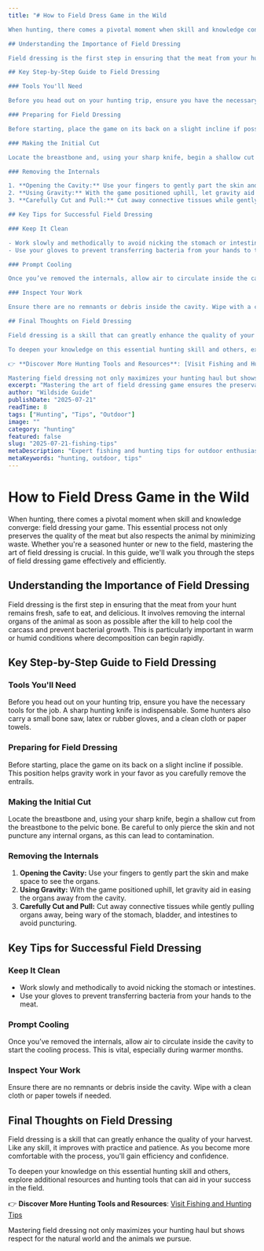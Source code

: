 ```yaml
---
title: "# How to Field Dress Game in the Wild

When hunting, there comes a pivotal moment when skill and knowledge converge: field dressing your game. This essential process not only preserves the quality of the meat but also respects the animal by minimizing waste. Whether you're a seasoned hunter or new to the field, mastering the art of field dressing is crucial. In this guide, we'll walk you through the steps of field dressing game effectively and efficiently. 

## Understanding the Importance of Field Dressing

Field dressing is the first step in ensuring that the meat from your hunt remains fresh, safe to eat, and delicious. It involves removing the internal organs of the animal as soon as possible after the kill to help cool the carcass and prevent bacterial growth. This is particularly important in warm or humid conditions where decomposition can begin rapidly.

## Key Step-by-Step Guide to Field Dressing

### Tools You'll Need

Before you head out on your hunting trip, ensure you have the necessary tools for the job. A sharp hunting knife is indispensable. Some hunters also carry a small bone saw, latex or rubber gloves, and a clean cloth or paper towels.

### Preparing for Field Dressing

Before starting, place the game on its back on a slight incline if possible. This position helps gravity work in your favor as you carefully remove the entrails.

### Making the Initial Cut

Locate the breastbone and, using your sharp knife, begin a shallow cut from the breastbone to the pelvic bone. Be careful to only pierce the skin and not puncture any internal organs, as this can lead to contamination.

### Removing the Internals

1. **Opening the Cavity:** Use your fingers to gently part the skin and make space to see the organs. 
2. **Using Gravity:** With the game positioned uphill, let gravity aid in easing the organs away from the cavity.
3. **Carefully Cut and Pull:** Cut away connective tissues while gently pulling organs away, being wary of the stomach, bladder, and intestines to avoid puncturing.

## Key Tips for Successful Field Dressing

### Keep It Clean

- Work slowly and methodically to avoid nicking the stomach or intestines.
- Use your gloves to prevent transferring bacteria from your hands to the meat.

### Prompt Cooling

Once you’ve removed the internals, allow air to circulate inside the cavity to start the cooling process. This is vital, especially during warmer months.

### Inspect Your Work

Ensure there are no remnants or debris inside the cavity. Wipe with a clean cloth or paper towels if needed. 

## Final Thoughts on Field Dressing

Field dressing is a skill that can greatly enhance the quality of your harvest. Like any skill, it improves with practice and patience. As you become more comfortable with the process, you'll gain efficiency and confidence.

To deepen your knowledge on this essential hunting skill and others, explore additional resources and hunting tools that can aid in your success in the field.

👉 **Discover More Hunting Tools and Resources**: [Visit Fishing and Hunting Tips](https://www.fishingandhuntingtips.com/tools)

Mastering field dressing not only maximizes your hunting haul but shows respect for the natural world and the animals we pursue."
excerpt: "Mastering the art of field dressing game ensures the preservation of meat quality, minimizes waste, and respects the animal by preventing bacterial growth and spoilage."
author: "Wildside Guide"
publishDate: "2025-07-21"
readTime: 8
tags: ["Hunting", "Tips", "Outdoor"]
image: ""
category: "hunting"
featured: false
slug: "2025-07-21-fishing-tips"
metaDescription: "Expert fishing and hunting tips for outdoor enthusiasts"
metaKeywords: "hunting, outdoor, tips"
---
```

# How to Field Dress Game in the Wild

When hunting, there comes a pivotal moment when skill and knowledge converge: field dressing your game. This essential process not only preserves the quality of the meat but also respects the animal by minimizing waste. Whether you're a seasoned hunter or new to the field, mastering the art of field dressing is crucial. In this guide, we'll walk you through the steps of field dressing game effectively and efficiently. 

## Understanding the Importance of Field Dressing

Field dressing is the first step in ensuring that the meat from your hunt remains fresh, safe to eat, and delicious. It involves removing the internal organs of the animal as soon as possible after the kill to help cool the carcass and prevent bacterial growth. This is particularly important in warm or humid conditions where decomposition can begin rapidly.

## Key Step-by-Step Guide to Field Dressing

### Tools You'll Need

Before you head out on your hunting trip, ensure you have the necessary tools for the job. A sharp hunting knife is indispensable. Some hunters also carry a small bone saw, latex or rubber gloves, and a clean cloth or paper towels.

### Preparing for Field Dressing

Before starting, place the game on its back on a slight incline if possible. This position helps gravity work in your favor as you carefully remove the entrails.

### Making the Initial Cut

Locate the breastbone and, using your sharp knife, begin a shallow cut from the breastbone to the pelvic bone. Be careful to only pierce the skin and not puncture any internal organs, as this can lead to contamination.

### Removing the Internals

1. **Opening the Cavity:** Use your fingers to gently part the skin and make space to see the organs. 
2. **Using Gravity:** With the game positioned uphill, let gravity aid in easing the organs away from the cavity.
3. **Carefully Cut and Pull:** Cut away connective tissues while gently pulling organs away, being wary of the stomach, bladder, and intestines to avoid puncturing.

## Key Tips for Successful Field Dressing

### Keep It Clean

- Work slowly and methodically to avoid nicking the stomach or intestines.
- Use your gloves to prevent transferring bacteria from your hands to the meat.

### Prompt Cooling

Once you’ve removed the internals, allow air to circulate inside the cavity to start the cooling process. This is vital, especially during warmer months.

### Inspect Your Work

Ensure there are no remnants or debris inside the cavity. Wipe with a clean cloth or paper towels if needed. 

## Final Thoughts on Field Dressing

Field dressing is a skill that can greatly enhance the quality of your harvest. Like any skill, it improves with practice and patience. As you become more comfortable with the process, you'll gain efficiency and confidence.

To deepen your knowledge on this essential hunting skill and others, explore additional resources and hunting tools that can aid in your success in the field.

👉 **Discover More Hunting Tools and Resources**: [Visit Fishing and Hunting Tips](https://www.fishingandhuntingtips.com/tools)

Mastering field dressing not only maximizes your hunting haul but shows respect for the natural world and the animals we pursue.